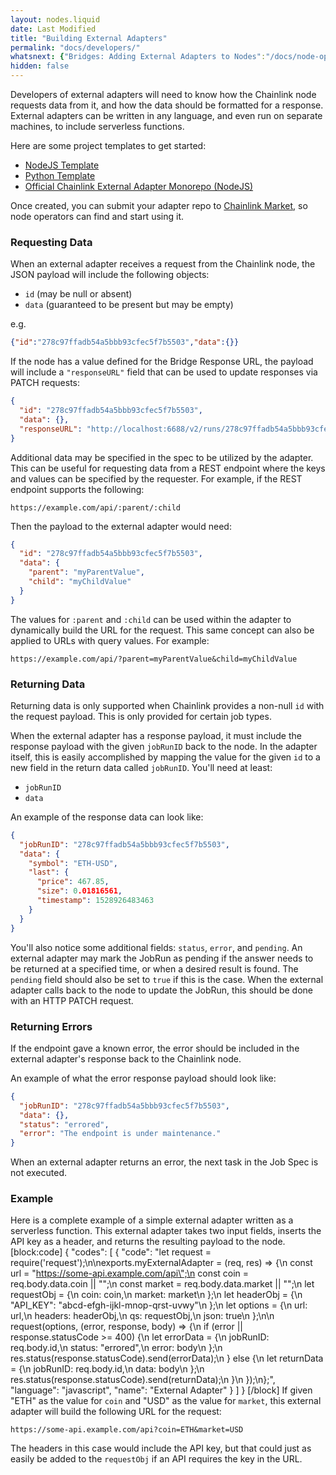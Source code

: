 ```yaml
---
layout: nodes.liquid
date: Last Modified
title: "Building External Adapters"
permalink: "docs/developers/"
whatsnext: {"Bridges: Adding External Adapters to Nodes":"/docs/node-operators/"}
hidden: false
---
```

Developers of external adapters will need to know how the Chainlink node requests data from it, and how the data should be formatted for a response. External adapters can be written in any language, and even run on separate machines, to include serverless functions.

Here are some project templates to get started:

* <a href="https://github.com/thodges-gh/CL-EA-NodeJS-Template" target="_blank">NodeJS Template</a>
* <a href="https://github.com/thodges-gh/CL-EA-Python-Template" target="_blank">Python Template</a>
* <a href="https://github.com/smartcontractkit/external-adapters-js" target="_blank">Official Chainlink External Adapter Monorepo (NodeJS)</a>

Once created, you can submit your adapter repo to <a href="https://market.link/profile/adapters" target="_blank">Chainlink Market</a>, so node operators can find and start using it.

### Requesting Data

When an external adapter receives a request from the Chainlink node, the JSON payload will include the following objects:

-  `id` (may be null or absent)
-  `data` (guaranteed to be present but may be empty)

e.g.

```json
{"id":"278c97ffadb54a5bbb93cfec5f7b5503","data":{}}
```


If the node has a value defined for the Bridge Response URL, the payload will include a `"responseURL"` field that can be used to update responses via PATCH requests:

```json
{
  "id": "278c97ffadb54a5bbb93cfec5f7b5503",
  "data": {},
  "responseURL": "http://localhost:6688/v2/runs/278c97ffadb54a5bbb93cfec5f7b5503"
}
```

Additional data may be specified in the spec to be utilized by the adapter. This can be useful for requesting data from a REST endpoint where the keys and values can be specified by the requester. For example, if the REST endpoint supports the following:

```
https://example.com/api/:parent/:child
```

Then the payload to the external adapter would need:

```json
{
  "id": "278c97ffadb54a5bbb93cfec5f7b5503",
  "data": {
    "parent": "myParentValue",
    "child": "myChildValue"
  }
}
```

The values for `:parent` and `:child` can be used within the adapter to dynamically build the URL for the request. This same concept can also be applied to URLs with query values. For example:

```
https://example.com/api/?parent=myParentValue&child=myChildValue
```

### Returning Data

Returning data is only supported when Chainlink provides a non-null `id` with the request payload. This is only provided for certain job types.

When the external adapter has a response payload, it must include the response payload with the given `jobRunID` back to the node. In the adapter itself, this is easily accomplished by mapping the value for the given `id` to a new field in the return data called `jobRunID`. You'll need at least:

- `jobRunID`
- `data`

An example of the response data can look like:

```json
{
  "jobRunID": "278c97ffadb54a5bbb93cfec5f7b5503",
  "data": {
    "symbol": "ETH-USD",
    "last": {
      "price": 467.85,
      "size": 0.01816561,
      "timestamp": 1528926483463
    }
  }
}
```

You'll also notice some additional fields: `status`, `error`, and `pending`. An external adapter may mark the JobRun as pending if the answer needs to be returned at a specified time, or when a desired result is found. The `pending` field should also be set to `true` if this is the case. When the external adapter calls back to the node to update the JobRun, this should be done with an HTTP PATCH request.

### Returning Errors

If the endpoint gave a known error, the error should be included in the external adapter's response back to the Chainlink node.

An example of what the error response payload should look like:

```json
{
  "jobRunID": "278c97ffadb54a5bbb93cfec5f7b5503",
  "data": {},
  "status": "errored",
  "error": "The endpoint is under maintenance."
}
```

When an external adapter returns an error, the next task in the Job Spec is not executed.

### Example

Here is a complete example of a simple external adapter written as a serverless function. This external adapter takes two input fields, inserts the API key as a header, and returns the resulting payload to the node.
[block:code]
{
  "codes": [
    {
      "code": "let request = require('request');\n\nexports.myExternalAdapter = (req, res) => {\n  const url = \"https://some-api.example.com/api\";\n  const coin = req.body.data.coin || \"\";\n  const market = req.body.data.market || \"\";\n  let requestObj = {\n    coin: coin,\n    market: market\n  };\n  let headerObj = {\n    \"API_KEY\": \"abcd-efgh-ijkl-mnop-qrst-uvwy\"\n  };\n  let options = {\n      url: url,\n      headers: headerObj,\n      qs: requestObj,\n      json: true\n  };\n\n  request(options, (error, response, body) => {\n    if (error || response.statusCode >= 400) {\n        let errorData = {\n            jobRunID: req.body.id,\n            status: \"errored\",\n            error: body\n        };\n        res.status(response.statusCode).send(errorData);\n    } else {\n      let returnData = {\n        jobRunID: req.body.id,\n        data: body\n      };\n      res.status(response.statusCode).send(returnData);\n    }\n  });\n};",
      "language": "javascript",
      "name": "External Adapter"
    }
  ]
}
[/block]
If given "ETH" as the value for `coin` and "USD" as the value for `market`, this external adapter will build the following URL for the request:

```
https://some-api.example.com/api?coin=ETH&market=USD
```

The headers in this case would include the API key, but that could just as easily be added to the `requestObj` if an API requires the key in the URL.
